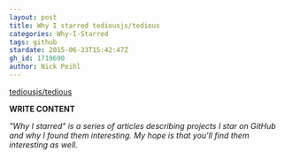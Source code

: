 ```yaml
---
layout: post
title: Why I starred tediousjs/tedious
categories: Why-I-Starred
tags: github
stardate: 2015-06-23T15:42:47Z
gh_id: 1719690
author: Nick Peihl
---
```


[tediousjs/tedious](https://github.com/tediousjs/tedious)

**WRITE CONTENT**

*"Why I starred" is a series of articles describing projects I star on GitHub and why I found them interesting. My hope is that you'll find them interesting as well.*


